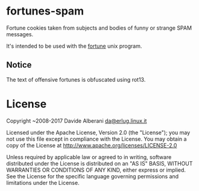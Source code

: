 # fortunes-spam

Fortune cookies taken from subjects and bodies of funny or strange SPAM messages.

It's intended to be used with the [fortune](http://fortunes.cat-v.org/) unix program.


## Notice

The text of offensive fortunes is obfuscated using rot13.

# License

Copyright ~2008-2017 Davide Alberani <da@erlug.linux.it>

Licensed under the Apache License, Version 2.0 (the "License");
you may not use this file except in compliance with the License.
You may obtain a copy of the License at http://www.apache.org/licenses/LICENSE-2.0

Unless required by applicable law or agreed to in writing, software
distributed under the License is distributed on an "AS IS" BASIS,
WITHOUT WARRANTIES OR CONDITIONS OF ANY KIND, either express or implied.
See the License for the specific language governing permissions and
limitations under the License.
